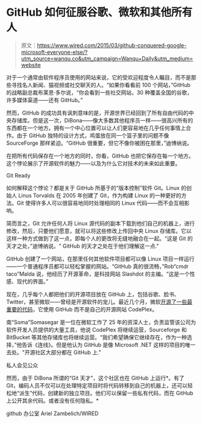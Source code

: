 # GitHub 如何征服谷歌、微软和其他所有人

> 原文：<https://www.wired.com/2015/03/github-conquered-google-microsoft-everyone-else/?utm_source=wanqu.co&utm_campaign=Wanqu+Daily&utm_medium=website>

对于一个通常由软件程序员使用的网站来说，它的受欢迎程度令人瞩目，而不是那些寻找名人新闻、猫视频或社交聊天的人。“如果你看看前 100 个网站，”GitHub 的战略副总裁布莱恩·多尔说，“你会看到一些社交网站，30 种覆盖全国的谷歌，许多媒体渠道——还有 GitHub。”

然而，GitHub 的成功具有讽刺意味的是，开源世界已经回到了所有自由代码的中央存储库。但是这一次，DiBona——像大多数其他程序员一样——很高兴所有的东西都在一个地方。拥有一个中心位置可以让人们更容易地在几乎任何事情上合作。由于 GitHub 独特的设计方式，鸡蛋放在同一个篮子里的问题不像 SourceForge 那样紧迫。“GitHub 很重要，但它不像你被困在那里，”迪博纳说。

在把所有代码保存在一个地方的同时，你看，GitHub 也把它保存在每一个地方。这个悖论展示了开源软件的魅力——以及为什么它对技术的未来如此重要。

Git Ready

如何解释这个悖论？都是关于 GitHub 所基于的“版本控制”软件 Git。Linux 的创始人 Linus Torvalds 在 2005 年创建了 Git，作为构建 Linux 的一种更好的方法。Git 使得许多人可以很容易地同时处理相同的 Linux 代码——而不会互相影响。

简而言之，Git 允许任何人将 Linux 源代码的副本下载到他们自己的机器上，进行修改，然后，只要他们愿意，就可以将这些修改上传回中央 Linux 存储库。它以这样一种方式做到了这一点，即每个人的更改将无缝地融合在一起。“这是 Git 的天才之处，”迪博纳说。" GitHub 的天才之处在于他们理解这一点."

GitHub 创建了一个网站，在那里任何其他软件项目都可以像 Linux 项目一样运行——一个普通程序员都可以轻松掌握的网站。“GitHub 真的很流畅，”Rob“cmdr taco”Malda 说，他经历了开源革命，是科技网站 Slashdot 的主编。“这是一个性感、现代的界面。”

现在，几乎每个人都把他们的开源项目放在 GitHub 上，包括谷歌、脸书、Twitter，甚至微软——曾经是开源软件的宠儿。最近几个月，微软[开源了一些最重要的代码](https://www.wired.com/2014/11/microsoft-open-sources-net-says-will-run-linux-mac/)，它使用 GitHub 而不是自己的开源网站 CodePlex。

南“Soma”Somasegar 是一位在微软工作了 25 年的资深人士，负责监管该公司为软件开发人员提供的大量工具，他说 CodePlex 将继续运营，Sourceforge 和 BitBucket 等其他存储库也将继续运营。“我们希望确保它继续存在，作为一种选择，”他告诉《连线》。但是他认为 GitHub 是像 Microsoft .NET 这样的项目的唯一去处。"开源社区大部分都在 GitHub 上."

私人会见公众

然而，由于 DiBona 所谓的“Git 天才”，这个社区也在 GitHub 上运行*。有了 Git，编码人员不仅可以在处理特定项目时将代码转移到自己的机器上，还可以轻松地“派生”代码，创建新的独立项目。他们可以保留一些私有代码，而在 GitHub 上公开其余代码。或者没有任何隐私。*

 github 办公室 Ariel Zambelich/WIRED